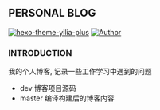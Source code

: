 ## PERSONAL BLOG

[![hexo-theme-yilia-plus](https://img.shields.io/badge/hexo_theme-next-red.svg "hexo-theme-next")](https://github.com/theme-next/hexo-theme-next "hexo-theme-next")
[![Author](https://img.shields.io/badge/Author-Holeski-red.svg "Author")](https://huleski.github.io "Author")

### INTRODUCTION

我的个人博客, 记录一些工作学习中遇到的问题

- dev 博客项目源码
- master 编译构建后的博客内容
